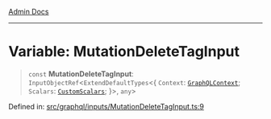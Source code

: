 [Admin Docs](/)

***

# Variable: MutationDeleteTagInput

> `const` **MutationDeleteTagInput**: `InputObjectRef`\<`ExtendDefaultTypes`\<\{ `Context`: [`GraphQLContext`](../../../context/type-aliases/GraphQLContext.md); `Scalars`: [`CustomScalars`](../../../scalars/type-aliases/CustomScalars.md); \}\>, `any`\>

Defined in: [src/graphql/inputs/MutationDeleteTagInput.ts:9](https://github.com/NishantSinghhhhh/talawa-api/blob/92ff044a4e2bbc8719de2b33b4f8d7d0a9aa0174/src/graphql/inputs/MutationDeleteTagInput.ts#L9)
